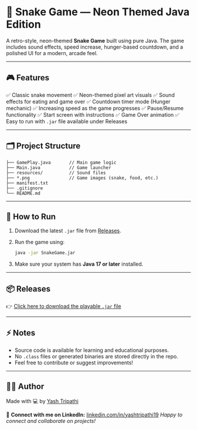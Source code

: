 # 🐍 Snake Game — Neon Themed Java Edition

A retro-style, neon-themed **Snake Game** built using pure Java. The game includes sound effects, speed increase, hunger-based countdown, and a polished UI for a modern, arcade feel.

---

## 🎮 Features

✅ Classic snake movement
✅ Neon-themed pixel art visuals
✅ Sound effects for eating and game over
✅ Countdown timer mode (Hunger mechanic)
✅ Increasing speed as the game progresses
✅ Pause/Resume functionality
✅ Start screen with instructions
✅ Game Over animation
✅ Easy to run with `.jar` file available under Releases

---

## 🗂 Project Structure

```
├── GamePlay.java       // Main game logic
├── Main.java           // Game launcher
├── resources/          // Sound files
├── *.png               // Game images (snake, food, etc.)
├── manifest.txt
├── .gitignore
└── README.md
```

---

## 🚀 How to Run

1. Download the latest `.jar` file from [Releases](../../releases).

2. Run the game using:

   ```bash
   java -jar SnakeGame.jar
   ```

3. Make sure your system has **Java 17 or later** installed.

---

## 📦 Releases

👉 [Click here to download the playable `.jar` file](../../releases)

---

## ⚡ Notes

* Source code is available for learning and educational purposes.
* No `.class` files or generated binaries are stored directly in the repo.
* Feel free to contribute or suggest improvements!

---

## 👨‍💻 Author

Made with 💻 by [Yash Tripathi](https://github.com/YashTripathi-19)

🔗 **Connect with me on LinkedIn:** [linkedin.com/in/yashtripathi19](https://www.linkedin.com/in/yash-tripathi-194211295/)
*Happy to connect and collaborate on projects!*
